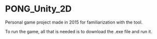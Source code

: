# PONG_Unity_2D
Personal game project made in 2015 for familiarization with the tool.

To run the game, all that is needed is to download the .exe file and run it.
